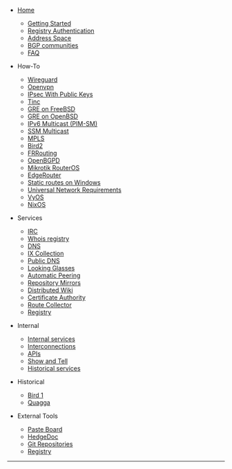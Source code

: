 * [Home](/Home)
  * [Getting Started](/howto/Getting-Started)
  * [Registry Authentication](/howto/Registry-Authentication)
  * [Address Space](/howto/Address-Space)
  * [BGP communities](/howto/BGP-communities)
  * [FAQ](/FAQ)

* How-To
  * [Wireguard](/howto/wireguard)
  * [Openvpn](/howto/openvpn)
  * [IPsec With Public Keys](/howto/IPsec-with-PublicKeys)
  * [Tinc](/howto/tinc)
  * [GRE on FreeBSD](/howto/GRE-on-FreeBSD)
  * [GRE on OpenBSD](/howto/GRE-on-OpenBSD)
  * [IPv6 Multicast (PIM-SM)](/howto/IPv6-Multicast)
  * [SSM Multicast](/howto/multicast)
  * [MPLS](/howto/mpls)
  * [Bird2](/howto/Bird2)
  * [FRRouting](/howto/frr)
  * [OpenBGPD](/howto/OpenBGPD)
  * [Mikrotik RouterOS](/howto/mikrotik)
  * [EdgeRouter](/howto/EdgeOS-Config)
  * [Static routes on Windows](/howto/Static-routes-on-Windows)
  * [Universal Network Requirements](/howto/networksettings)
  * [VyOS](/howto/vyos1.4.x)
  * [NixOS](/howto/nixos)

* Services
  * [IRC](/services/IRC)
  * [Whois registry](/services/Whois)
  * [DNS](/services/DNS)
  * [IX Collection](/services/IX-Collection)
  * [Public DNS](/services/Clearnet-Domains)
  * [Looking Glasses](/services/Looking-Glasses)
  * [Automatic Peering](/services/Automatic-Peering)
  * [Repository Mirrors](/services/Repository-Mirrors)
  * [Distributed Wiki](/services/Distributed-Wiki)
  * [Certificate Authority](/services/Certificate-Authority)
  * [Route Collector](/services/Route-Collector)
  * [Registry](/services/Registry)

* Internal
  * [Internal services](/internal/Internal-Services)
  * [Interconnections](/internal/Interconnections)
  * [APIs](/internal/APIs)
  * [Show and Tell](/internal/ShowAndTell)    
  * [Historical services](/internal/Historical-Services)

* Historical
  * [Bird 1](/historical/Bird)
  * [Quagga](/historical/Quagga)

* External Tools
  * [Paste Board](https://paste.dn42.us)
  * [HedgeDoc](https://hedgedoc.dn42.eu)
  * [Git Repositories](https://git.dn42.dev)
  * [Registry](https://git.dn42.dev/dn42/registry)
--------------

